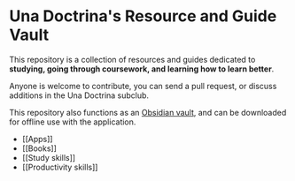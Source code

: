 # Una Doctrina's Resource and Guide Vault

This repository is a collection of resources and guides dedicated to **studying, going through coursework, and learning how to learn better**.

Anyone is welcome to contribute, you can send a pull request, or discuss additions in the Una Doctrina subclub.

This repository also functions as an [Obsidian vault](https://obsidian.md), and can be downloaded for offline use with the application.

- [[Apps]]
- [[Books]]
- [[Study skills]]
- [[Productivity skills]]